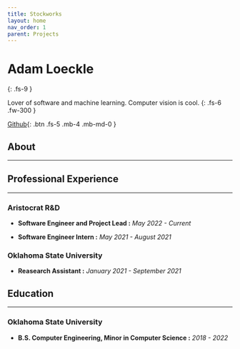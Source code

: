 ```yaml
---
title: Stockworks
layout: home
nav_order: 1
parent: Projects
---
```


# Adam Loeckle
{: .fs-9 }

Lover of software and machine learning. Computer vision is cool.
{: .fs-6 .fw-300 }

[Github][adamloec github]{: .btn .fs-5 .mb-4 .mb-md-0 }

## About

---



## Professional Experience

---

### Aristocrat R&D

- **Software Engineer and Project Lead :** *May 2022 - Current*

- **Software Engineer Intern :** *May 2021 - August 2021*

### Oklahoma State University

- **Reasearch Assistant :** *January 2021 - September 2021*

## Education

---

### Oklahoma State University

- **B.S. Computer Engineering, Minor in Computer Science :** *2018 - 2022*

[adamloec github]: https://github.com/just-the-docs/just-the-docs
